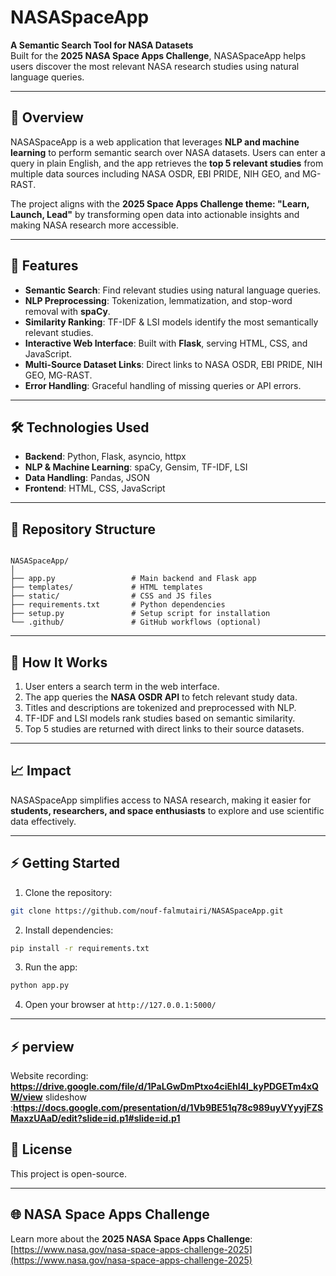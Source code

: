 # NASASpaceApp

**A Semantic Search Tool for NASA Datasets**  
Built for the **2025 NASA Space Apps Challenge**, NASASpaceApp helps users discover the most relevant NASA research studies using natural language queries.

---

## 🚀 Overview

NASASpaceApp is a web application that leverages **NLP and machine learning** to perform semantic search over NASA datasets. Users can enter a query in plain English, and the app retrieves the **top 5 relevant studies** from multiple data sources including NASA OSDR, EBI PRIDE, NIH GEO, and MG-RAST.

The project aligns with the **2025 Space Apps Challenge theme: "Learn, Launch, Lead"** by transforming open data into actionable insights and making NASA research more accessible.

---

## 🌟 Features

- **Semantic Search**: Find relevant studies using natural language queries.
- **NLP Preprocessing**: Tokenization, lemmatization, and stop-word removal with **spaCy**.
- **Similarity Ranking**: TF-IDF & LSI models identify the most semantically relevant studies.
- **Interactive Web Interface**: Built with **Flask**, serving HTML, CSS, and JavaScript.
- **Multi-Source Dataset Links**: Direct links to NASA OSDR, EBI PRIDE, NIH GEO, MG-RAST.
- **Error Handling**: Graceful handling of missing queries or API errors.

---

## 🛠️ Technologies Used

- **Backend**: Python, Flask, asyncio, httpx  
- **NLP & Machine Learning**: spaCy, Gensim, TF-IDF, LSI  
- **Data Handling**: Pandas, JSON  
- **Frontend**: HTML, CSS, JavaScript  

---

## 📂 Repository Structure

```

NASASpaceApp/
│
├── app.py                 # Main backend and Flask app
├── templates/             # HTML templates
├── static/                # CSS and JS files
├── requirements.txt       # Python dependencies
├── setup.py               # Setup script for installation
└── .github/               # GitHub workflows (optional)

````

---

## 🔧 How It Works

1. User enters a search term in the web interface.  
2. The app queries the **NASA OSDR API** to fetch relevant study data.  
3. Titles and descriptions are tokenized and preprocessed with NLP.  
4. TF-IDF and LSI models rank studies based on semantic similarity.  
5. Top 5 studies are returned with direct links to their source datasets.  

---

## 📈 Impact

NASASpaceApp simplifies access to NASA research, making it easier for **students, researchers, and space enthusiasts** to explore and use scientific data effectively.

---

## ⚡ Getting Started

1. Clone the repository:  
```bash
git clone https://github.com/nouf-falmutairi/NASASpaceApp.git
````

2. Install dependencies:

```bash
pip install -r requirements.txt
```

3. Run the app:

```bash
python app.py
```

4. Open your browser at `http://127.0.0.1:5000/`

---
## ⚡ perview

Website recording: **https://drive.google.com/file/d/1PaLGwDmPtxo4ciEhl4l_kyPDGETm4xQW/view**
slideshow :**https://docs.google.com/presentation/d/1Vb9BE51q78c989uyVYyyjFZSMaxzUAaD/edit?slide=id.p1#slide=id.p1**

## 📄 License

This project is open-source.

---

## 🌐 NASA Space Apps Challenge

Learn more about the **2025 NASA Space Apps Challenge**: [https://www.nasa.gov/nasa-space-apps-challenge-2025](https://www.nasa.gov/nasa-space-apps-challenge-2025)

